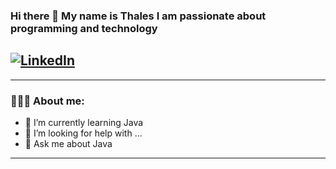 ### Hi there 👋 My name is Thales I am passionate about programming and technology

## [![LinkedIn](https://img.shields.io/badge/Linkedin-blue?style=flat-square&logo=linkedin&logoColor=white&link=https://www.linkedin.com/in/Thales32k/)](https://www.linkedin.com/in/Thales32k/)

---

### 👨🏻‍💻 About me:

- 🌱 I’m currently learning Java
- 🤔 I’m looking for help with ...
- 💬 Ask me about Java

---
